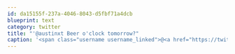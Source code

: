 ```yaml
---
id: da15155f-237a-4046-8043-d5fbf71a4dcb
blueprint: text
category: twitter
title: "'@austinxt Beer o'clock tomorrow?"
caption: '<span class="username username_linked">@<a href="https://twitter.com/austinxt" title="Zenia Austin">austinxt</a></span> Beer o''clock tomorrow?'
---
```

